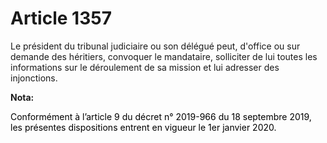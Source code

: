 # Article 1357

Le président du tribunal judiciaire ou son délégué peut, d'office ou sur demande des héritiers, convoquer le mandataire,
solliciter de lui toutes les informations sur le déroulement de sa mission et lui adresser des injonctions.

**Nota:**

<font color="black">Conformément à l’article 9 du décret n° 2019-966 du 18 septembre 2019, les présentes dispositions entrent
en vigueur le 1er janvier 2020.</font>

